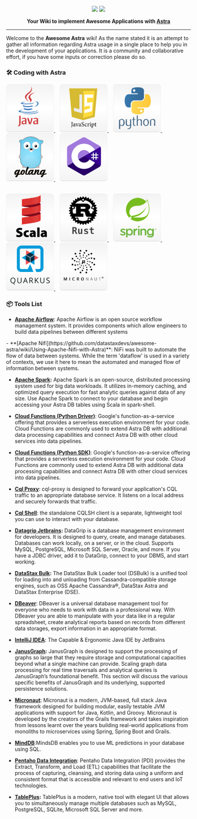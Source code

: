 <p align="center">
<img src="https://raw.githubusercontent.com/datastaxdevs/awesome-astra/main/astra/img/logo-awesome.png" height="80px"/>
<img src="https://raw.githubusercontent.com/datastaxdevs/awesome-astra/main/astra/img/logo-astra.png" height="40px"/>
</p>
<p align="center">
 <b>Your Wiki to implement Awesome Applications with <a href="https://astra.datastax.com">Astra</a></b>
</p>

---

<p>
Welcome to the <b>Awesome Astra</b> wiki! As the name stated it is an attempt to gather all information regarding Astra usage in a single place to help you in the development of your applications. It is a community and collaborative effort, if you have some inputs or correction please do so.
</p>

### 🛠️ Coding with Astra

<a href="language-java">
 <img src="img/tile-java.png" height="130px" width="130px"/>
</a>&nbsp;&nbsp;
<a href="language-javascript">
<img src="img/tile-javascript.png" height="130px" width="130px"/>
</a>&nbsp;&nbsp;
<a href="language-python">
<img src="img/tile-python.png" height="130px" width="130px"/>
</a>&nbsp;&nbsp;
<a href="language-go">
<img src="img/tile-go.png" height="130px" width="130px"/>
</a>&nbsp;&nbsp;
<a href="language-csharp">
<img src="img/tile-csharp.png" height="130px" width="130px"/>
</a>

<p><br/>
<a href="language-scala">
<img src="img/tile-scala.png" height="130px" width="130px"/>
</a>&nbsp;&nbsp;
<a href="language-rust">
<img src="img/tile-rust.png" height="130px" width="130px"/>
</a>&nbsp;&nbsp;
<a href="framework-spring">
<img src="img/tile-spring.png" height="130px" width="130px"/>
</a>&nbsp;&nbsp;
<a href="framework-quarkus">
<img src="img/tile-quarkus.png" height="130px" width="130px"/>
</a>&nbsp;&nbsp;
<a href="framework-micronaut">
<img src="img/tile-micronaut.png" height="130px" width="130px"/>
</a>
</p>

### 📦 Tools List

<ul>
<li><a href="https://github.com/datastaxdevs/awesome-astra/wiki/Using-Airflow-with-Astra"><b>Apache Airflow</b></a>: Apache Airflow is an open source workflow management system. It provides components which allow engineers to build data pipelines between different systems</li>

</ul>
- **[Apache Nifi](https://github.com/datastaxdevs/awesome-astra/wiki/Using-Apache-Nifi-with-Astra)**: NiFi was built to automate the flow of data between systems. While the term 'dataflow' is used in a variety of contexts, we use it here to mean the automated and managed flow of information between systems.

- **[Apache Spark](https://github.com/datastaxdevs/awesome-astra/wiki/Apache-Spark-Integration):** Apache Spark is an open-source, distributed processing system used for big data workloads. It utilizes in-memory caching, and optimized query execution for fast analytic queries against data of any size. Use Apache Spark to connect to your database and begin accessing your Astra DB tables using Scala in spark-shell.

- **[Cloud Functions (Python Driver)](<https://github.com/datastaxdevs/awesome-astra/wiki/Cloud-Functions-(Python-Driver)>)**: Google's function-as-a-service offering that provides a serverless execution environment for your code. Cloud Functions are commonly used to extend Astra DB with additional data processing capabilities and connect Astra DB with other cloud services into data pipelines.

- **[Cloud Functions (Python SDK)](<https://github.com/datastaxdevs/awesome-astra/wiki/Cloud-Functions-(Python-SDK)>)**: Google's function-as-a-service offering that provides a serverless execution environment for your code. Cloud Functions are commonly used to extend Astra DB with additional data processing capabilities and connect Astra DB with other cloud services into data pipelines.

- **[Cql Proxy](https://github.com/datastaxdevs/awesome-astra/wiki/CQL-Proxy)**: cql-proxy is designed to forward your application's CQL traffic to an appropriate database service. It listens on a local address and securely forwards that traffic.

- **[Cql Shell](https://github.com/datastaxdevs/awesome-astra/wiki/Cql-Shell)**: the standalone CQLSH client is a separate, lightweight tool you can use to interact with your database.

- **[Datagrip Jetbrains](https://github.com/datastaxdevs/awesome-astra/wiki/Using-Datagrip-With-Astra):** DataGrip is a database management environment for developers. It is designed to query, create, and manage databases. Databases can work locally, on a server, or in the cloud. Supports MySQL, PostgreSQL, Microsoft SQL Server, Oracle, and more. If you have a JDBC driver, add it to DataGrip, connect to your DBMS, and start working.

- **[DataStax Bulk](https://github.com/datastaxdevs/awesome-astra/wiki/Using-DSBulk-with-Astra):** The DataStax Bulk Loader tool (DSBulk) is a unified tool for loading into and unloading from Cassandra-compatible storage engines, such as OSS Apache Cassandra®, DataStax Astra and DataStax Enterprise (DSE).

- **[DBeaver](https://github.com/datastaxdevs/awesome-astra/wiki/DBeaver)**: DBeaver is a universal database management tool for everyone who needs to work with data in a professional way. With DBeaver you are able to manipulate with your data like in a regular spreadsheet, create analytical reports based on records from different data storages, export information in an appropriate format.

- **[IntelliJ IDEA](https://github.com/datastaxdevs/awesome-astra/wiki/IDE-Intellij-Plugin)**: The Capable & Ergonomic Java IDE by JetBrains

- **[JanusGraph](https://github.com/datastaxdevs/awesome-astra/wiki/JanusGraph):** JanusGraph is designed to support the processing of graphs so large that they require storage and computational capacities beyond what a single machine can provide. Scaling graph data processing for real time traversals and analytical queries is JanusGraph’s foundational benefit. This section will discuss the various specific benefits of JanusGraph and its underlying, supported persistence solutions.

- **[Micronaut](https://github.com/datastaxdevs/awesome-astra/wiki/Framework-Micronaut)**: Micronaut is a modern, JVM-based, full stack Java framework designed for building modular, easily testable JVM applications with support for Java, Kotlin, and Groovy. Micronaut is developed by the creators of the Grails framework and takes inspiration from lessons learnt over the years building real-world applications from monoliths to microservices using Spring, Spring Boot and Grails.

- **[MindDB](https://github.com/datastaxdevs/awesome-astra/wiki/Using-MindDB-with-Astra)**:MindsDB enables you to use ML predictions in your database using SQL.

- **[Pentaho Data Integration](https://github.com/datastaxdevs/awesome-astra/wiki/Pentaho-Data-Integration)**: Pentaho Data Integration (PDI) provides the Extract, Transform, and Load (ETL) capabilities that facilitate the process of capturing, cleansing, and storing data using a uniform and consistent format that is accessible and relevant to end users and IoT technologies.

- **[TablePlus](https://github.com/datastaxdevs/awesome-astra/wiki/TablePlus):** TablePlus is a modern, native tool with elegant UI that allows you to simultaneously manage multiple databases such as MySQL, PostgreSQL, SQLite, Microsoft SQL Server and more.
